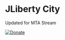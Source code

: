 # JLiberty City

Updated for MTA Stream

[![Donate](https://img.shields.io/badge/Donate-PayPal-green.svg)](https://www.paypal.me/BlueJayL)
